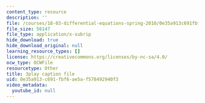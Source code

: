 ```yaml
---
content_type: resource
description: ''
file: /courses/18-03-differential-equations-spring-2010/0e35a913c691fbf6ae5af578492940f3_3ejfkMHr_DE.srt
file_size: 56147
file_type: application/x-subrip
hide_download: true
hide_download_original: null
learning_resource_types: []
license: https://creativecommons.org/licenses/by-nc-sa/4.0/
ocw_type: OCWFile
resourcetype: Other
title: 3play caption file
uid: 0e35a913-c691-fbf6-ae5a-f578492940f3
video_metadata:
  youtube_id: null
---
```

